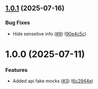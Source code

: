 ## [1.0.1](https://github.com/tenantcloud/php-snappt-sdk/compare/v1.0.0...v1.0.1) (2025-07-16)


### Bug Fixes

* Hide sensetive info ([#9](https://github.com/tenantcloud/php-snappt-sdk/issues/9)) ([90e4c5c](https://github.com/tenantcloud/php-snappt-sdk/commit/90e4c5cc450cf4d9fe89553a558c50023f26f544))

# 1.0.0 (2025-07-11)


### Features

* Added api fake mocks ([#3](https://github.com/tenantcloud/php-snappt-sdk/issues/3)) ([6c2944e](https://github.com/tenantcloud/php-snappt-sdk/commit/6c2944e6e66b676f56a091a4a51f524f60c76e1c))
